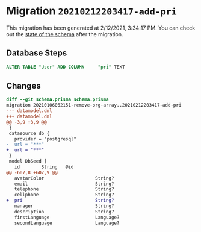 # Migration `20210212203417-add-pri`

This migration has been generated at 2/12/2021, 3:34:17 PM.
You can check out the [state of the schema](./schema.prisma) after the migration.

## Database Steps

```sql
ALTER TABLE "User" ADD COLUMN     "pri" TEXT
```

## Changes

```diff
diff --git schema.prisma schema.prisma
migration 20210106062151-remove-org-array..20210212203417-add-pri
--- datamodel.dml
+++ datamodel.dml
@@ -3,9 +3,9 @@
 }
 datasource db {
   provider = "postgresql"
-  url = "***"
+  url = "***"
 }
 model DbSeed {
   id        String   @id
@@ -607,8 +607,9 @@
   avatarColor                   String?
   email                         String?
   telephone                     String?
   cellphone                     String?
+  pri                           String?
   manager                       String?
   description                   String?
   firstLanguage                 Language?
   secondLanguage                Language?
```


